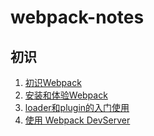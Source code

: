 # webpack-notes

## 初识

1. [初识Webpack](./01/01.md)
2. [安装和体验Webpack](./01/02.md)
3. [loader和plugin的入门使用](./01/03.md)
4. [使用 Webpack DevServer](./01/04.md)






